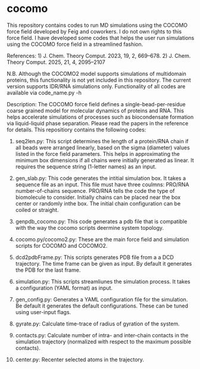# cocomo
This repository contains codes to run MD simulations using the COCOMO force field developed by Feig and coworkers. 
I do not own rights to this force field. I have developed some codes that helps the user run simulations using the COCOMO force field in a streamlined fashion.

References: 1) J. Chem. Theory Comput. 2023, 19, 2, 669–678. 2) J. Chem. Theory Comput. 2025, 21, 4, 2095–2107

N.B. Although the COCOMO2 model supports simulations of multidomain proteins, this functionality is not yet included in this repository. The current version supports IDR/RNA simulations only.
Functionality of all codes are available via code_name.py -h

Description:
The COCOMO force field defines a single-bead-per-residue coarse grained model for molecular dynamics of proteins and RNA. This helps accelerate simulations of processes such as biocondensate formation via liquid-liquid phase separation. Please read the papers in the reference for details.
This repositiory contains the following codes:

1. seq2len.py: This script determines the length of a protein/RNA chain if all beads were arranged linearly, based on the sigma (diameter) values listed in the force field parameters. This helps in approximating the minimum box dimensions if all chains were initially generated as linear. It requires the sequence string (1-letter names) as an input.
   
2. gen_slab.py: This code generates the intitial simulation box. It takes a sequence file as an input. This file must have three coulmns: PRO/RNA number-of-chains sequence. PRO/RNA tells the code the type of biomolecule to consider. Initially chains can be placed near the box center or randomly inthe box. The initial chain configuration can be coiled or straight.

3. genpdb_cocomo.py: This code generates a pdb file that is compatible with the way the cocomo scripts deermine system topology. 

4. cocomo.py/cocomo2.py: These are the main force field and simulation scripts for COCOMO and COCOMO2. 

5. dcd2pdbFrame.py: This scripts generates PDB file from a a DCD trajectory. The time frame can be given as input. By default it generates the PDB for the last frame.

6. simulation.py: This scripts streamliunes the simulation process. It takes a configuration (YAML format) as input.

7. gen_config.py: Generates a YAML configuration file for the simulation. Be default it generates the default configurations. These can be tuned using user-input flags.

8. gyrate.py: Calculate time-trace of radius of gyration of the system.

9. contacts.py: Calculate number of intra- and inter-chain contacts in the simulation trajectory (normalized with respect to the maximum possible contacts).

10. center.py: Recenter selected atoms in the trajectory.
